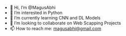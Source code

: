 - 👋 Hi, I’m @MagusAbhi
- 👀 I’m interested in Python
- 🌱 I’m currently learning CNN and DL Models
- 💞️ I’m looking to collaborate on Web Scapping Projects
- 📫 How to reach me: magusabhi@gmail.com

